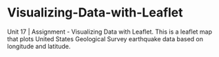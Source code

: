 # Visualizing-Data-with-Leaflet
Unit 17 | Assignment - Visualizing Data with Leaflet. 
This is a leaflet map that plots United States Geological Survey earthquake data based on longitude and latitude.

